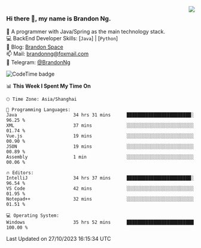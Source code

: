 <img  align="right" src="https://github-readme-stats-brandon0824.vercel.app/api/top-langs/?username=brandon0824&layout=compact">

### Hi there 👋, my name is Brandon Ng.

🌱 A programmer with Java/Spring as the main technology stack.  
💻 BackEnd Developer Skills: [`Java`] | [`Python`]  
📝 Blog: [Brandon Space](https://brandonng.tech)  
📫 Mail: brandonng@foxmail.com  
📰 Telegram: [@BrandonNg](https://t.me/BrandonNg24)  

![CodeTime badge](https://img.shields.io/endpoint?style=flat-square&url=https%3A%2F%2Fapi.codetime.dev%2Fshield%3Fid%3D128%26project%3D%26in%3D604800000)

<!--START_SECTION:waka-->
📊 **This Week I Spent My Time On** 

```text
🕑︎ Time Zone: Asia/Shanghai

💬 Programming Languages: 
Java                     34 hrs 31 mins      ████████████████████████░   96.25 % 
XML                      37 mins             ░░░░░░░░░░░░░░░░░░░░░░░░░   01.74 % 
Vue.js                   19 mins             ░░░░░░░░░░░░░░░░░░░░░░░░░   00.90 % 
JSON                     19 mins             ░░░░░░░░░░░░░░░░░░░░░░░░░   00.89 % 
Assembly                 1 min               ░░░░░░░░░░░░░░░░░░░░░░░░░   00.06 % 

🔥 Editors: 
IntelliJ                 34 hrs 37 mins      ████████████████████████░   96.54 % 
VS Code                  42 mins             ░░░░░░░░░░░░░░░░░░░░░░░░░   01.95 % 
Notepad++                32 mins             ░░░░░░░░░░░░░░░░░░░░░░░░░   01.51 % 

💻 Operating System: 
Windows                  35 hrs 52 mins      █████████████████████████   100.00 % 
```


 Last Updated on 27/10/2023 16:15:34 UTC
<!--END_SECTION:waka-->
